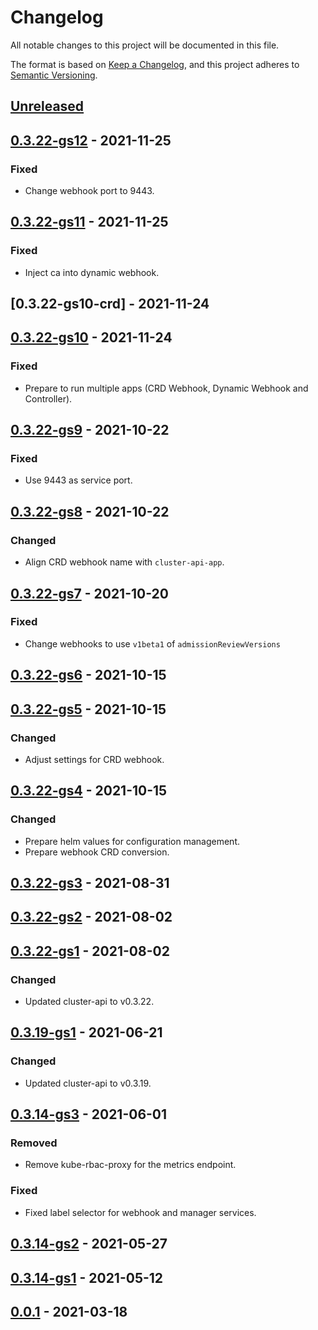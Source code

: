 # Changelog

All notable changes to this project will be documented in this file.

The format is based on [Keep a Changelog](https://keepachangelog.com/en/1.0.0/),
and this project adheres to [Semantic Versioning](https://semver.org/spec/v2.0.0.html).

## [Unreleased]

## [0.3.22-gs12] - 2021-11-25

### Fixed

- Change webhook port to 9443.

## [0.3.22-gs11] - 2021-11-25

### Fixed

- Inject ca into dynamic webhook.

## [0.3.22-gs10-crd] - 2021-11-24

## [0.3.22-gs10] - 2021-11-24

### Fixed

- Prepare to run multiple apps (CRD Webhook, Dynamic Webhook and Controller).

## [0.3.22-gs9] - 2021-10-22

### Fixed

- Use 9443 as service port.

## [0.3.22-gs8] - 2021-10-22

### Changed

- Align CRD webhook name with `cluster-api-app`.

## [0.3.22-gs7] - 2021-10-20

### Fixed

- Change webhooks to use `v1beta1` of `admissionReviewVersions`

## [0.3.22-gs6] - 2021-10-15

## [0.3.22-gs5] - 2021-10-15

### Changed

- Adjust settings for CRD webhook.

## [0.3.22-gs4] - 2021-10-15

### Changed

- Prepare helm values for configuration management.
- Prepare webhook CRD conversion.

## [0.3.22-gs3] - 2021-08-31

## [0.3.22-gs2] - 2021-08-02

## [0.3.22-gs1] - 2021-08-02

### Changed

- Updated cluster-api to v0.3.22.

## [0.3.19-gs1] - 2021-06-21

### Changed

- Updated cluster-api to v0.3.19.

## [0.3.14-gs3] - 2021-06-01

### Removed

- Remove kube-rbac-proxy for the metrics endpoint.

### Fixed

- Fixed label selector for webhook and manager services.

## [0.3.14-gs2] - 2021-05-27

## [0.3.14-gs1] - 2021-05-12

## [0.0.1] - 2021-03-18

[Unreleased]: https://github.com/giantswarm/cluster-api-control-plane-app/compare/v0.3.22-gs12...HEAD
[0.3.22-gs12]: https://github.com/giantswarm/cluster-api-control-plane-app/compare/v0.3.22-gs11...v0.3.22-gs12
[0.3.22-gs11]: https://github.com/giantswarm/cluster-api-control-plane-app/compare/v0.3.22-gs10...v0.3.22-gs11
[0.3.22-gs10]: https://github.com/giantswarm/cluster-api-control-plane-app/compare/v0.3.22-gs9...v0.3.22-gs10
[0.3.22-gs9]: https://github.com/giantswarm/cluster-api-control-plane-app/compare/v0.3.22-gs8...v0.3.22-gs9
[0.3.22-gs8]: https://github.com/giantswarm/cluster-api-control-plane-app/compare/v0.3.22-gs7...v0.3.22-gs8
[0.3.22-gs7]: https://github.com/giantswarm/cluster-api-control-plane-app/compare/v0.3.22-gs6...v0.3.22-gs7
[0.3.22-gs6]: https://github.com/giantswarm/cluster-api-control-plane-app/compare/v0.3.22-gs5...v0.3.22-gs6
[0.3.22-gs5]: https://github.com/giantswarm/cluster-api-control-plane-app/compare/v0.3.22-gs4...v0.3.22-gs5
[0.3.22-gs4]: https://github.com/giantswarm/cluster-api-control-plane-app/compare/v0.3.22-gs3...v0.3.22-gs4
[0.3.22-gs3]: https://github.com/giantswarm/cluster-api-control-plane-app/compare/v0.3.22-gs2...v0.3.22-gs3
[0.3.22-gs2]: https://github.com/giantswarm/cluster-api-control-plane-app/compare/v0.3.22-gs1...v0.3.22-gs2
[0.3.22-gs1]: https://github.com/giantswarm/cluster-api-control-plane-app/compare/v0.3.19-gs1...v0.3.22-gs1
[0.3.19-gs1]: https://github.com/giantswarm/cluster-api-control-plane-app/compare/v0.3.14-gs3...v0.3.19-gs1
[0.3.14-gs3]: https://github.com/giantswarm/cluster-api-control-plane-app/compare/v0.3.14-gs2...v0.3.14-gs3
[0.3.14-gs2]: https://github.com/giantswarm/cluster-api-control-plane-app/compare/v0.3.14-gs1...v0.3.14-gs2
[0.3.14-gs1]: https://github.com/giantswarm/cluster-api-control-plane-app/compare/v0.0.1...v0.3.14-gs1
[0.0.1]: https://github.com/giantswarm/cluster-api-control-plane-app/releases/tag/v0.0.1
